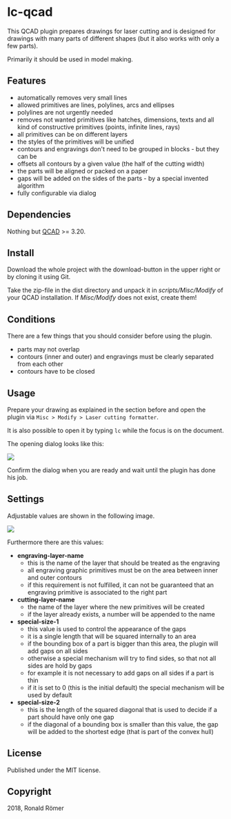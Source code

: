 # lc-qcad

This QCAD plugin prepares drawings for laser cutting and is designed for drawings with many parts of different shapes (but it also works with only a few parts).

Primarily it should be used in model making.

## Features

- automatically removes very small lines
- allowed primitives are lines, polylines, arcs and ellipses
- polylines are not urgently needed
- removes not wanted primitives like hatches, dimensions, texts and all kind of constructive primitives (points, infinite lines, rays)
- all primitives can be on different layers
- the styles of the primitives will be unified
- contours and engravings don't need to be grouped in blocks - but they can be
- offsets all contours by a given value (the half of the cutting width)
- the parts will be aligned or packed on a paper
- gaps will be added on the sides of the parts - by a special invented algorithm
- fully configurable via dialog

## Dependencies

Nothing but [QCAD](https://www.qcad.org/en/) >= 3.20.

## Install

Download the whole project with the download-button in the upper right or by cloning it using Git.

Take the zip-file in the dist directory and unpack it in *scripts/Misc/Modify* of your QCAD installation. If *Misc/Modify* does not exist, create them!

## Conditions

There are a few things that you should consider before using the plugin.

- parts may not overlap
- contours (inner and outer) and engravings must be clearly separated from each other
- contours have to be closed

## Usage

Prepare your drawing as explained in the section before and open the plugin via `Misc > Modify > Laser cutting formatter`.

It is also possible to open it by typing `lc` while the focus is on the document.

The opening dialog looks like this:

![](https://raw.github.com/zippy84/lc-qcad/master/doc/dialog.png)

Confirm the dialog when you are ready and wait until the plugin has done his job.

## Settings

Adjustable values are shown in the following image.

![](https://raw.github.com/zippy84/lc-qcad/master/doc/values.png)

Furthermore there are this values:

- **engraving-layer-name**
  - this is the name of the layer that should be treated as the engraving
  - all engraving graphic primitives must be on the area between inner and outer contours
  - if this requirement is not fulfilled, it can not be guaranteed that an engraving primitive is associated to the right part
- **cutting-layer-name**
  - the name of the layer where the new primitives will be created
  - if the layer already exists, a number will be appended to the name
- **special-size-1**
  - this value is used to control the appearance of the gaps
  - it is a single length that will be squared internally to an area
  - if the bounding box of a part is bigger than this area, the plugin will add gaps on all sides
  - otherwise a special mechanism will try to find sides, so that not all sides are hold by gaps
  - for example it is not necessary to add gaps on all sides if a part is thin
  - if it is set to 0 (this is the initial default) the special mechanism will be used by default
- **special-size-2**
  - this is the length of the squared diagonal that is used to decide if a part should have only one gap
  - if the diagonal of a bounding box is smaller than this value, the gap will be added to the shortest edge (that is part of the convex hull)

## License

Published under the MIT license.

## Copyright

2018, Ronald Römer

